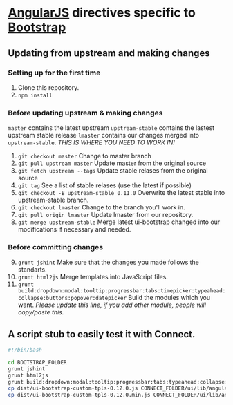 # [AngularJS](http://angularjs.org/) directives specific to [Bootstrap](http://getbootstrap.com)

## Updating from upstream and making changes

### Setting up for the first time

1. Clone this repository.
2. `npm install`

### Before updating upstream & making changes

`master` contains the latest upstream
`upstream-stable` contains the lastest upstream stable release
`lmaster` contains our changes merged into `upstream-stable`. *THIS IS WHERE YOU NEED TO WORK IN!*

1. `git checkout master` Change to master branch
2. `git pull upstream master` Update master from the original source
3. `git fetch upstream --tags` Update stable relases from the original source
4. `git tag` See a list of stable relases (use the latest if possible)
5. `git checkout -B upstream-stable 0.11.0` Overwrite the latest stable into upstream-stable branch.
6. `git checkout lmaster` Change to the branch you'll work in.
7. `git pull origin lmaster` Update lmaster from our repository.
8. `git merge upstream-stable` Merge latest ui-bootstrap changed into our modifications if necessary and needed.

### Before committing changes
9. `grunt jshint` Make sure that the changes you made follows the standarts.
10. `grunt html2js` Merge templates into JavaScript files.
11. `grunt build:dropdown:modal:tooltip:progressbar:tabs:timepicker:typeahead:collapse:buttons:popover:datepicker` Build the modules which you want. *Please update this line, if you add other module, people will copy/paste this.*

## A script stub to easily test it with Connect.

```bash
#!/bin/bash

cd BOOTSTRAP_FOLDER
grunt jshint
grunt html2js
grunt build:dropdown:modal:tooltip:progressbar:tabs:typeahead:collapse:buttons:popover:datepicker:timepicker
cp dist/ui-bootstrap-custom-tpls-0.12.0.js CONNECT_FOLDER/ui/lib/angular/ui-bootstrap-tpls.js
cp dist/ui-bootstrap-custom-tpls-0.12.0.min.js CONNECT_FOLDER/ui/lib/angular/ui-bootstrap-tpls.min.js

```
